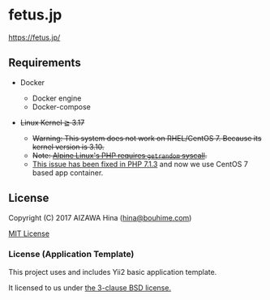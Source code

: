 fetus.jp
========

https://fetus.jp/

Requirements
------------

- Docker
  - Docker engine
  - Docker-compose

- ~~Linux Kernel ≧ 3.17~~
  - ~~Warning: This system does not work on RHEL/CentOS 7. Because its kernel version is 3.10.~~
  - ~~Note: [Alpine Linux's PHP requires `getrandom` syscall](http://qiita.com/hironori/items/7bd1cc7b8bf72aa4b3c6).~~
  - [This issue has been fixed in PHP 7.1.3](https://bugs.php.net/bug.php?id=74105) and now we use CentOS 7 based app container.


License
-------

Copyright (C) 2017 AIZAWA Hina (hina@bouhime.com)

[MIT License](./LICENSE)


### License (Application Template)

This project uses and includes Yii2 basic application template.

It licensed to us under [the 3-clause BSD license.](./webapp/yii-LICENSE.md)
